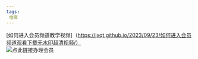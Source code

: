 ```yaml
---
tags:
 电报
---
```

[如何进入会员频道教学视频]（https://jxqt.github.io/2023/09/23/如何进入会员频道观看下载无水印超清视频/）   
![点此链接办理会员](https://jxqt.github.io/D9C5EC0C-B243-4FAA-8126-9C1B01C37367.jpeg)
